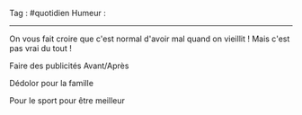 Tag : #quotidien 
Humeur : 
***

On vous fait croire que c'est normal d'avoir mal quand on vieillit ! 
Mais c'est pas vrai du tout ! 

Faire des publicités Avant/Après

Dédolor pour la famille 

Pour le sport pour être meilleur 




